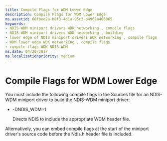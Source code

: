 ```yaml
---
title: Compile Flags for WDM Lower Edge
description: Compile Flags for WDM Lower Edge
ms.assetid: 60fbee2a-b8f3-4d1a-95c2-b4962a406065
keywords:
- NDIS-WDM miniport drivers WDK networking , compile flags
- NDIS-WDM miniport drivers WDK networking , building
- lower edge of NDIS miniport drivers WDK networking , compile flags
- WDM lower edge WDK networking , compile flags
- compile flags WDK NDIS-WDM
ms.date: 04/20/2017
ms.localizationpriority: medium
---
```


# Compile Flags for WDM Lower Edge





You must include the following compile flags in the Sources file for an NDIS-WDM miniport driver to build the NDIS-WDM miniport driver:

-   -DNDIS\_WDM=1

    Directs NDIS to include the appropriate WDM header file.

Alternatively, you can embed compile flags at the start of the miniport driver's source code before the Ndis.h header file is included.

 

 





